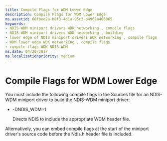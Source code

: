 ```yaml
---
title: Compile Flags for WDM Lower Edge
description: Compile Flags for WDM Lower Edge
ms.assetid: 60fbee2a-b8f3-4d1a-95c2-b4962a406065
keywords:
- NDIS-WDM miniport drivers WDK networking , compile flags
- NDIS-WDM miniport drivers WDK networking , building
- lower edge of NDIS miniport drivers WDK networking , compile flags
- WDM lower edge WDK networking , compile flags
- compile flags WDK NDIS-WDM
ms.date: 04/20/2017
ms.localizationpriority: medium
---
```


# Compile Flags for WDM Lower Edge





You must include the following compile flags in the Sources file for an NDIS-WDM miniport driver to build the NDIS-WDM miniport driver:

-   -DNDIS\_WDM=1

    Directs NDIS to include the appropriate WDM header file.

Alternatively, you can embed compile flags at the start of the miniport driver's source code before the Ndis.h header file is included.

 

 





